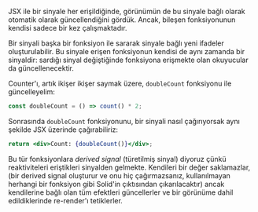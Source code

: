 JSX ile bir sinyale her erişildiğinde, görünümün de bu sinyale bağlı olarak otomatik olarak güncellendiğini gördük. Ancak, bileşen fonksiyonunun kendisi sadece bir kez çalışmaktadır.

Bir sinyali başka bir fonksiyon ile sararak sinyale bağlı yeni ifadeler oluşturulabilir. Bu sinyale erişen fonksiyonun kendisi de aynı zamanda bir sinyaldir: sardığı sinyal değiştiğinde fonksiyona erişmekte olan okuyucular da güncellenecektir.

Counter'ı, artık ikişer ikişer saymak üzere, `doubleCount` fonksiyonu ile güncelleyelim:

```jsx
const doubleCount = () => count() * 2;
```

Sonrasında `doubleCount` fonksiyonunu, bir sinyali nasıl çağırıyorsak aynı şekilde JSX üzerinde çağırabiliriz:
```jsx
return <div>Count: {doubleCount()}</div>;
```

Bu tür fonksiyonlara _derived signal_ (türetilmiş sinyal) diyoruz çünkü reaktiviteleri eriştikleri sinyalden gelmekte. Kendileri bir değer saklamazlar, (bir derived signal oluşturur ve onu hiç çağırmazsanız, kullanılmayan herhangi bir fonksiyon gibi Solid'in çıktısından çıkarılacaktır) ancak kendilerine bağlı olan tüm efektleri güncellerler ve bir görünüme dahil edildiklerinde re-render'ı tetiklerler.
